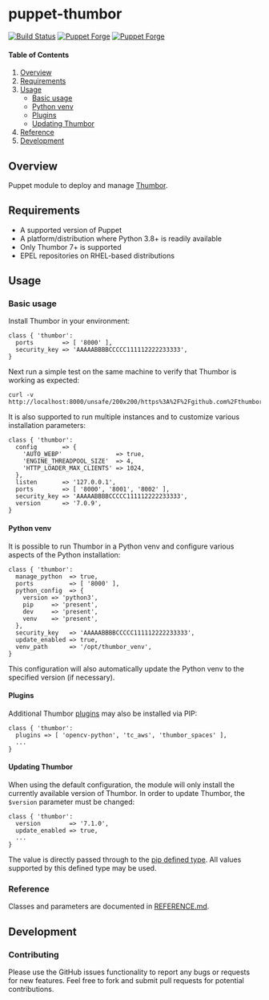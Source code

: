 # puppet-thumbor

[![Build Status](https://github.com/markt-de/puppet-thumbor/actions/workflows/ci.yaml/badge.svg)](https://github.com/markt-de/puppet-thumbor/actions/workflows/ci.yaml)
[![Puppet Forge](https://img.shields.io/puppetforge/v/markt/thumbor.svg)](https://forge.puppetlabs.com/markt/thumbor)
[![Puppet Forge](https://img.shields.io/puppetforge/dt/markt/thumbor.svg)](https://forge.puppetlabs.com/markt/thumbor)

#### Table of Contents

1. [Overview](#overview)
1. [Requirements](#requirements)
1. [Usage](#usage)
    - [Basic usage](#basic-usage)
    - [Python venv](#python-venv)
    - [Plugins](#plugins)
    - [Updating Thumbor](#updating-thumbor)
1. [Reference](#reference)
1. [Development](#development)

## Overview

Puppet module to deploy and manage [Thumbor](https://github.com/thumbor/thumbor/).

## Requirements

* A supported version of Puppet
* A platform/distribution where Python 3.8+ is readily available
* Only Thumbor 7+ is supported
* EPEL repositories on RHEL-based distributions

## Usage

### Basic usage

Install Thumbor in your environment:

```
class { 'thumbor':
  ports        => [ '8000' ],
  security_key => 'AAAAABBBBCCCCC111112222233333',
}
```

Next run a simple test on the same machine to verify that Thumbor is working as expected:

```
curl -v http://localhost:8000/unsafe/200x200/https%3A%2F%2Fgithub.com%2Fthumbor%2Fthumbor%2Fraw%2Fmaster%2Fexample.jpg
```

It is also supported to run multiple instances and to customize various installation parameters:

```
class { 'thumbor':
  config       => {
    'AUTO_WEBP'               => true,
    'ENGINE_THREADPOOL_SIZE'  => 4,
    'HTTP_LOADER_MAX_CLIENTS' => 1024,
  },
  listen       => '127.0.0.1',
  ports        => [ '8000', '8001', '8002' ],
  security_key => 'AAAAABBBBCCCCC111112222233333',
  version      => '7.0.9',
}
```

#### Python venv

It is possible to run Thumbor in a Python venv and configure various aspects of the Python installation:

```
class { 'thumbor':
  manage_python  => true,
  ports          => [ '8000' ],
  python_config  => {
    version => 'python3',
    pip     => 'present',
    dev     => 'present',
    venv    => 'present',
  },
  security_key   => 'AAAAABBBBCCCCC111112222233333',
  update_enabled => true,
  venv_path      => '/opt/thumbor_venv',
}
```

This configuration will also automatically update the Python venv to the specified version (if necessary).

#### Plugins

Additional Thumbor [plugins](https://thumbor.readthedocs.io/en/latest/plugins.html) may also be installed via PIP:

```
class { 'thumbor':
  plugins => [ 'opencv-python', 'tc_aws', 'thumbor_spaces' ],
  ...
}
```

#### Updating Thumbor

When using the default configuration, the module will only install the currently available version of Thumbor. In order to update Thumbor, the `$version` parameter must be changed:

```
class { 'thumbor':
  version        => '7.1.0',
  update_enabled => true,
  ...
}
```

The value is directly passed through to the [pip defined type](https://github.com/voxpupuli/puppet-python/blob/master/REFERENCE.md#pythonpip). All values supported by this defined type may be used.

### Reference

Classes and parameters are documented in [REFERENCE.md](REFERENCE.md).

## Development

### Contributing

Please use the GitHub issues functionality to report any bugs or requests for new features. Feel free to fork and submit pull requests for potential contributions.
